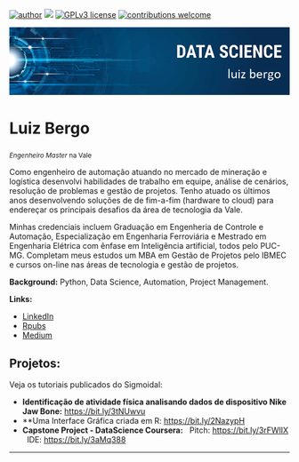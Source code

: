 [![author](https://img.shields.io/badge/author-luizbergo-red.svg)](https://www.linkedin.com/in/luizbergo) [![](https://img.shields.io/badge/python-3.7+-blue.svg)](https://www.python.org/downloads/release/python-365/) [![GPLv3 license](https://img.shields.io/badge/License-GPLv3-blue.svg)](http://perso.crans.org/besson/LICENSE.html) [![contributions welcome](https://img.shields.io/badge/contributions-welcome-brightgreen.svg?style=flat)](https://github.com/bergojr/DataSciencePortfolio/issues)

<p align="center">
  <img src="banner_github_luiz_bergo.png" >
</p>

# Luiz Bergo
<sub>*Engenheiro Master* na Vale</sub>


Como engenheiro de automação atuando no mercado de mineração e logística desenvolvi habilidades de trabalho em equipe, análise de cenários, resolução de problemas e gestão de projetos. Tenho atuado os últimos anos desenvolvendo soluções de de fim-a-fim (hardware to cloud) para endereçar os principais desafios da área de tecnologia da Vale.

Minhas credenciais incluem Graduação em Engenheria de Controle e Automação, Especialização em Engenharia Ferroviária e Mestrado em Engenharia Elétrica com ênfase em Inteligência artificial, todos pelo PUC-MG. Completam meus estudos um MBA em Gestão de Projetos pelo IBMEC e cursos on-line nas áreas de tecnologia e gestão de projetos.


**Background:** Python, Data Science, Automation, Project Management.

**Links:**

* [LinkedIn](https://www.linkedin.com/in/luizbergo)
* [Rpubs](https://rpubs.com/bergojr)
* [Medium](https://www.medium.com)



## Projetos:
Veja os tutoriais publicados do Sigmoidal:

* **Identificação de atividade física analisando dados de dispositivo Nike Jaw Bone:** https://bit.ly/3tNUwvu
* **Uma Interface Gráfica criada em R: https://bit.ly/2NazypH 
* **Capstone Project - DataScience Coursera:** 
    &nbsp; Pitch: https://bit.ly/3rFWlIX
    &nbsp; IDE: https://bit.ly/3aMq388


---
